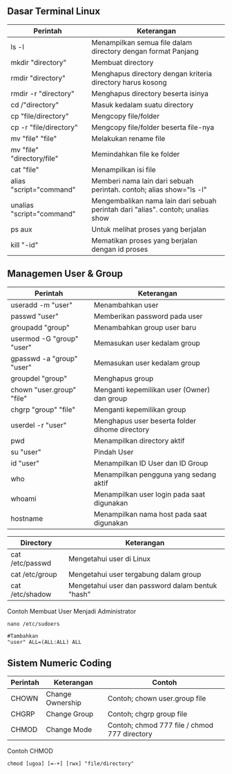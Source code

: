 ## Dasar Terminal Linux
| Perintah | Keterangan |
| --- | --- |
| ls -l | Menampilkan semua file dalam directory dengan format Panjang |
| mkdir "directory" | Membuat directory |
| rmdir "directory" | Menghapus directory dengan kriteria directory harus kosong |
| rmdir -r "directory" | Menghapus directory beserta isinya |
| cd /"directory" | Masuk kedalam suatu directory |
| cp "file/directory" | Mengcopy file/folder |
| cp -r "file/directory" | Mengcopy file/folder beserta file-nya |
| mv "file" "file"  | Melakukan rename file |
| mv "file" "directory/file"  | Memindahkan file ke folder |
| cat "file" | Menampilkan isi file |
| alias "script="command" | Memberi nama lain dari sebuah perintah. contoh; alias show="ls -l" |
| unalias "script="command" | Mengembalikan nama lain dari sebuah perintah dari "alias". contoh; unalias show |
| ps aux | Untuk melihat proses yang berjalan |
| kill "-id"| Mematikan proses yang berjalan dengan id proses |


## Managemen User & Group
| Perintah | Keterangan |
| --- | --- |
| useradd -m "user" | Menambahkan user |
| passwd "user" | Memberikan password pada user |
| groupadd "group" | Menambahkan group user baru |
| usermod -G "group" "user" | Memasukan user kedalam group |
| gpasswd -a "group" "user" | Memasukan user kedalam group |
| groupdel "group" | Menghapus group |
| chown "user.group" "file" | Menganti kepemilikan user (Owner) dan group |
| chgrp "group" "file" | Menganti kepemilikan group |
| userdel -r "user" | Menghapus user beserta folder dihome directory |
| pwd | Menampilkan directory aktif |
| su "user" | Pindah User |
| id "user" | Menampilkan ID User dan ID Group |
| who | Menampilkan pengguna yang sedang aktif |
| whoami | Menampilkan user login pada saat digunakan |
| hostname | Menampilkan nama host pada saat digunakan |

| Directory | Keterangan |
| --- | --- |
| cat /etc/passwd | Mengetahui user di Linux |
| cat /etc/group | Mengetahui user tergabung dalam group |
| cat /etc/shadow | Mengetahui user dan password dalam bentuk "hash" |

Contoh Membuat User Menjadi Administrator
```
nano /etc/sudoers

#Tambahkan
"user" ALL=(ALL:ALL) ALL
```

## Sistem Numeric Coding
| Perintah | Keterangan | Contoh |
| --- | --- | --- |
| CHOWN | Change Ownership | Contoh; chown user.group file |
| CHGRP | Change Group | Contoh; chgrp group file |
| CHMOD | Change Mode | Contoh; chmod 777 file / chmod 777 directory |

Contoh CHMOD
```
chmod [ugoa] [=-+] [rwx] "file/directory"
```


